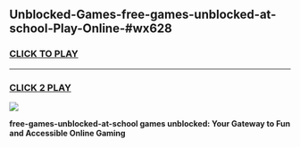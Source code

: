 
## Unblocked-Games-free-games-unblocked-at-school-Play-Online-#wx628
<h3>
<a href="https://premium.freeplayer.one?title=free-games-unblocked-at-school&ref=27F">CLICK TO PLAY</a></h3>
<hr>

<h3>
<a href="https://premium.freeplayer.one?title=free-games-unblocked-at-school&ref=27F">CLICK 2 PLAY</a>
  
</h3>

<a href="https://premium.freeplayer.one?title=free-games-unblocked-at-school&ref=27F"><img src="https://clearcache.store/games.png"></a>


**free-games-unblocked-at-school games unblocked: Your Gateway to Fun and Accessible Online Gaming**
